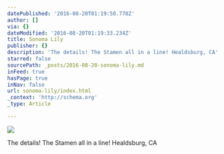 ```yaml
---
datePublished: '2016-08-20T01:19:50.778Z'
author: []
via: {}
dateModified: '2016-08-20T01:19:33.234Z'
title: Sonoma Lily
publisher: {}
description: 'The details! The Stamen all in a line! Healdsburg, CA'
starred: false
sourcePath: _posts/2016-08-20-sonoma-lily.md
inFeed: true
hasPage: true
inNav: false
url: sonoma-lily/index.html
_context: 'http://schema.org'
_type: Article

---
```

![](https://the-grid-user-content.s3-us-west-2.amazonaws.com/87bceda9-dee6-4168-a998-d844781472cd.jpg)

The details! The Stamen all in a line! Healdsburg, CA